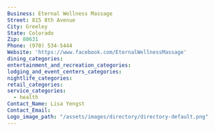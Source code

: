 ```yaml
---
Business: Eternal Wellness Massage
Street: 815 8th Avenue
City: Greeley
State: Colorado
Zip: 80631
Phone: (970) 534-5444
Website: 'https://www.facebook.com/EternalWellnessMassage'
dining_categories:
entertainment_and_recreation_categories:
lodging_and_event_centers_categories:
nightlife_categories:
retail_categories:
service_categories:
  - health
Contact_Name: Lisa Yengst
Contact_Email:
Logo_image_path: "/assets/images/directory/directory-default.png"
---
```




